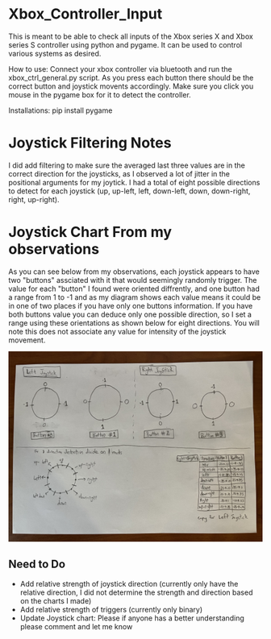 # Xbox_Controller_Input
This is meant to be able to check all inputs of the Xbox series X and Xbox series S controller using python and pygame. It can be used to control various systems as desired.

How to use:
Connect your xbox controller via bluetooth and run the xbox_ctrl_general.py script. As you press each button there should be the correct button and joystick movents accordingly. Make sure you click you mouse in the pygame box for it to detect the controller.

Installations:
pip install pygame


# Joystick Filtering Notes
I did add filtering to make sure the averaged last three values are in the correct direction for the joysticks, as I observed a lot of jitter in the positional arguments for my joytick. I had a total of eight possible directions to detect for each joystick (up, up-left, left, down-left, down, down-right, right, up-right).

# Joystick Chart From my observations
As you can see below from my observations, each joystick appears to have two "buttons" assciated with it that would seemingly randomly trigger. The value for each "button" I found were oriented diffrently, and one button had a range from 1 to -1 and as my diagram shows each value means it could be in one of two places if you have only one buttons information. If you have both buttons value you can deduce only one possible direction, so I set a range using these orientations as shown below for eight directions. You will note this does not associate any value for intensity of the joystick movement.

![Test Image 1](/joystick_diagram/joystick.jpg)

## Need to Do
- Add relative strength of joystick direction (currently only have the relative direction, I did not determine the strength and direction based on the charts I made)
- Add relative strength of triggers (currently only binary)
- Update Joystick chart: Please if anyone has a better understanding please comment and let me know 


